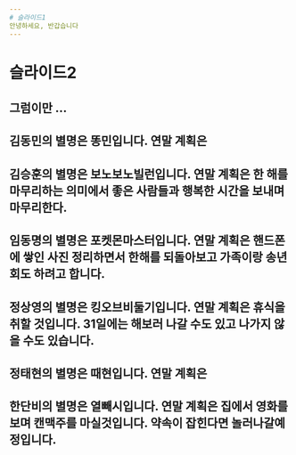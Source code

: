 ```yaml
---
# 슬라이드1
안녕하세요, 반갑습니다
---
```

# 슬라이드2
그럼이만 ...
---
김동민의 별명은 똥민입니다. 연말 계획은
---
김승훈의 별명은 보노보노빌런입니다. 연말 계획은 한 해를 마무리하는 의미에서 좋은 사람들과 행복한 시간을 보내며 마무리한다.
---
임동명의 별명은 포켓몬마스터입니다. 연말 계획은 핸드폰에 쌓인 사진 정리하면서 한해를 되돌아보고 가족이랑 송년회도 하려고 합니다.
---
정상영의 별명은 킹오브비둘기입니다. 연말 계획은 휴식을 취할 것입니다. 31일에는 해보러 나갈 수도 있고 나가지 않을 수도 있습니다.
---
정태현의 별명은 때현입니다. 연말 계획은
---
한단비의 별명은 열빼시입니다. 연말 계획은 집에서 영화를 보며 캔맥주를 마실것입니다. 약속이 잡힌다면 놀러나갈예정입니다.
---
